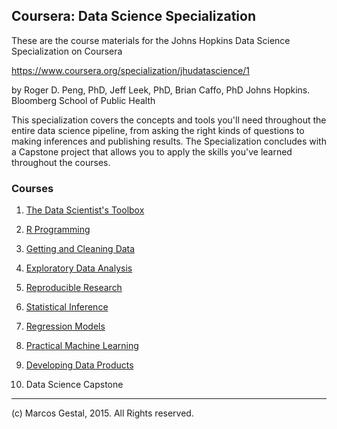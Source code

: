 
## Coursera: Data Science Specialization

These are the course materials for the Johns Hopkins Data Science Specialization on Coursera

https://www.coursera.org/specialization/jhudatascience/1

by Roger D. Peng, PhD, Jeff Leek, PhD, Brian Caffo, PhD
Johns Hopkins. Bloomberg School of Public Health

This specialization covers the concepts and tools you'll need throughout the entire data science pipeline, from asking the right kinds of questions to making inferences and publishing results. The Specialization concludes with a Capstone project that allows you to apply the skills you've learned throughout the courses.


### Courses

1. [The Data Scientist's Toolbox](./01_DataScientistToolbox/)

1. [R Programming](./02_R-Programming/)

1. [Getting and Cleaning Data](./03_GettingCleaningData/)

1. [Exploratory Data Analysis](./04_ExploratoryDataAnalysis/)

1. [Reproducible Research](./05_ReproducibleResearch/)

1. [Statistical Inference](./06_Statistical.Inference)

1. [Regression Models](./07_RegressionModels)

1. [Practical Machine Learning](./08_PracticalML)

1. [Developing Data Products](.09_DevelopingDataProducts)

1. Data Science Capstone

---

\(c) Marcos Gestal, 2015. All Rights reserved.
